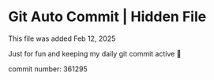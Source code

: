 # Git Auto Commit | Hidden File

This file was added Feb 12, 2025

Just for fun and keeping my daily git commit active 🤪

commit number: 361295
